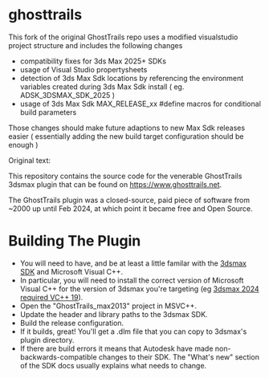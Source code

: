# ghosttrails

This fork of the original GhostTrails repo uses a modified visualstudio project structure and includes the following changes
+ compatibility fixes for 3ds Max 2025+ SDKs
+ usage of Visual Studio propertysheets
+ detection of 3ds Max Sdk locations by referencing the environment variables created during 3ds Max Sdk install ( eg. ADSK_3DSMAX_SDK_2025 )
+ usage of 3ds Max Sdk MAX_RELEASE_xx #define macros for conditional build parameters

Those changes should make future adaptions to new Max Sdk releases easier ( essentially adding the new build target configuration should be enough )

Original text:

This repository contains the source code for the venerable GhostTrails 3dsmax plugin that can be found on https://www.ghosttrails.net.

The GhostTrails plugin was a closed-source, paid piece of software from ~2000 up until Feb 2024, at which point it became free and Open Source.

# Building The Plugin

* You will need to have, and be at least a little familar with the [3dsmax SDK](https://help.autodesk.com/view/MAXDEV/2024/ENU/) and Microsoft Visual C++.
* In particular, you will need to install the correct version of Microsoft Visual C++ for the version of 3dsmax you're targeting (eg [3dsmax 2024 required VC++ 19](https://help.autodesk.com/view/MAXDEV/2024/ENU/?guid=sdk_requirements)).
* Open the "GhostTrails_max2013" project in MSVC++.
* Update the header and library paths to the 3dsmax SDK.
* Build the release configuration.
* If it builds, great! You'll get a .dlm file that you can copy to 3dsmax's plugin directory.
* If there are build errors it means that Autodesk have made non-backwards-compatible changes to their SDK. The "What's new" section of the SDK docs usually explains what needs to change. 

